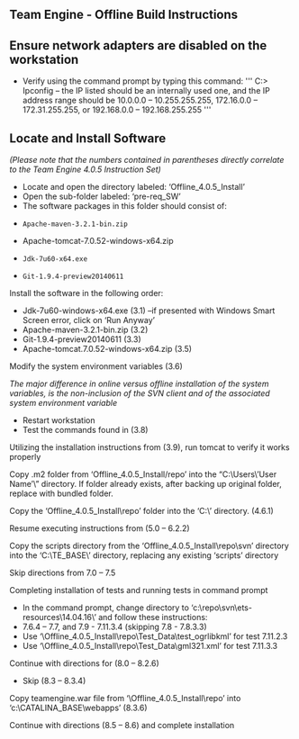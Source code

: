 Team Engine - Offline Build Instructions
--------------
Ensure network adapters are disabled on the workstation
--------------

-	Verify using the command prompt by typing this command:
''' C:\> Ipconfig – the IP listed should be an internally used one, and the IP address range should be 10.0.0.0 – 10.255.255.255, 172.16.0.0 – 172.31.255.255, or 192.168.0.0 – 192.168.255.255 '''

Locate and Install Software
--------------
*(Please note that the numbers contained in parentheses directly correlate to the Team Engine 4.0.5 Instruction Set)*
-	Locate and open the directory labeled: ‘Offline_4.0.5_Install’
-	Open the sub-folder labeled: ‘pre-req_SW’
-	The software packages in this folder should consist of:
-	  Apache-maven-3.2.1-bin.zip
- 	Apache-tomcat-7.0.52-windows-x64.zip
-	  Jdk-7u60-x64.exe
-	  Git-1.9.4-preview20140611

Install the software in the following order:
-	Jdk-7u60-windows-x64.exe (3.1) –if presented with Windows Smart Screen error, click on ‘Run Anyway’
-	Apache-maven-3.2.1-bin.zip (3.2)
-	Git-1.9.4-preview20140611 (3.3)
-	Apache-tomcat.7.0.52-windows-x64.zip (3.5)

Modify the system environment variables (3.6)

*The major difference in online versus offline installation of the system variables, is the non-inclusion of the SVN client and of the associated system environment variable*
-	Restart workstation
-	Test the commands found in (3.8)

Utilizing the installation instructions from (3.9), run tomcat to verify it works properly

Copy .m2 folder from ‘Offline_4.0.5_Install/repo’ into the “C:\Users\’User Name’\” directory. If folder already exists, after backing up original folder, replace with bundled folder. 

Copy the ‘Offline_4.0.5_Install\repo’ folder into the ‘C:\’ directory. (4.6.1)

Resume executing instructions from (5.0 – 6.2.2)

Copy the scripts directory from the ‘Offline_4.0.5_Install\repo\svn’ directory into the ‘C:\TE_BASE\’ directory, replacing any existing ‘scripts’ directory

Skip directions from 7.0 – 7.5

Completing installation of tests and running tests in command prompt

-	In the command prompt, change directory to ‘c:\repo\svn\ets-resources\14.04.16\’ and follow these instructions:
-	7.6.4 – 7.7, and 7.9 - 7.11.3.4 (skipping 7.8 - 7.8.3.3)
-	Use ‘\Offline_4.0.5_Install\repo\Test_Data\test_ogrlibkml’ for test 7.11.2.3
-	Use ‘\Offline_4.0.5_Install\repo\Test_Data\gml321.xml’ for test 7.11.3.3

Continue with directions for (8.0 – 8.2.6)
-	Skip (8.3 – 8.3.4)

Copy teamengine.war file from ‘\Offline_4.0.5_Install\repo’ into ‘c:\CATALINA_BASE\webapps’ (8.3.6)

Continue with directions (8.5 – 8.6) and complete installation



